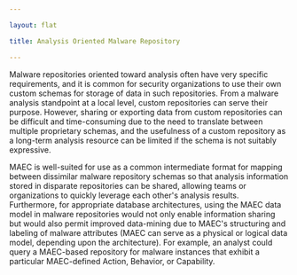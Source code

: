 ```yaml
---

layout: flat

title: Analysis Oriented Malware Repository

---
```




Malware repositories oriented toward analysis often have very specific requirements, and it is common for security organizations to use their own custom schemas for storage of data in such repositories.  From a malware analysis standpoint at a local level, custom repositories can serve their purpose.  However, sharing or exporting data from custom repositories can be difficult and time-consuming due to the need to translate between multiple proprietary schemas, and the usefulness of a custom repository as a long-term analysis resource can be limited if the schema is not suitably expressive.

MAEC is well-suited for use as a common intermediate format for mapping between dissimilar malware repository schemas so that analysis information stored in disparate repositories can be shared, allowing teams or organizations to quickly leverage each other's analysis results.  Furthermore, for appropriate database architectures, using the MAEC data model in malware repositories would not only enable information sharing but would also permit improved data-mining due to MAEC's structuring and labeling of malware attributes (MAEC can serve as a physical or logical data model, depending upon the architecture).  For example, an analyst could query a MAEC-based repository for malware instances that exhibit a particular MAEC-defined Action, Behavior, or Capability.
